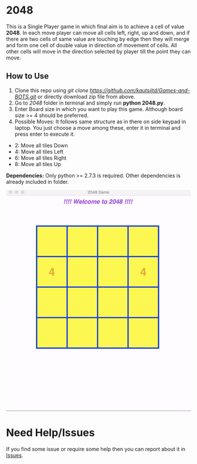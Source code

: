 # 2048

This is a Single Player game in which final aim is to achieve a cell of value **2048**. In each move player can move all cells left, right, up and down, and if there are two cells of same value are touching by edge then they will merge and form one cell of double value in direction of movement of cells. All other cells will move in the direction selected by player till the point they can move.

## How to Use

1. Clone this repo using *git clone https://github.com/kautsiitd/Games-and-BOTS.git* or directly download zip file from above.
2. Go to *2048* folder in terminal and simply run **python 2048.py**.
3. Enter Board size in which you want to play this game. Although board size >= 4 should be preferred.
4. Possible Moves: It follows same structure as in there on side keypad in laptop. You just choose a move among these, enter it in terminal and press enter to execute it.

  * 2: Move all tiles Down
  * 4: Move all tiles Left
  * 6: Move all tiles Right
  * 8: Move all tiles Up

**Dependencies:** Only python >= 2.7.3 is required. Other dependencies is already included in folder.

<p align="center">
<img src="../GIFs/2048.gif">
</p>

# Need Help/Issues

If you find some issue or require some help then you can report about it in [Issues](https://github.com/kautsiitd/Games-and-BOTS/issues).
